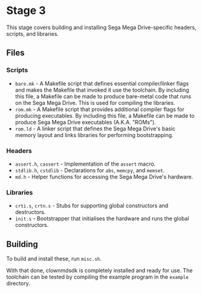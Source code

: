 # Stage 3

This stage covers building and installing Sega Mega Drive-specific headers,
scripts, and libraries.


## Files

### Scripts
- `bare.mk` - A Makefile script that defines essential compiler/linker flags
  and makes the Makefile that invoked it use the toolchain. By including this
  file, a Makefile can be made to produce bare-metal code that runs on the
  Sega Mega Drive. This is used for compiling the libraries.
- `rom.mk` - A Makefile script that provides additional compiler flags for
  producing executables. By including this file, a Makefile can be made to
  produce Sega Mega Drive executables (A.K.A. "ROMs").
- `rom.ld` - A linker script that defines the Sega Mega Drive's basic memory
  layout and links libraries for performing bootstrapping.

### Headers
- `assert.h`, `cassert` - Implementation of the `assert` macro.
- `stdlib.h`, `cstdlib` - Declarations for `abs`, `memcpy`, and `memset`. 
- `md.h` - Helper functions for accessing the Sega Mega Drive's hardware.

### Libraries
- `crti.s`, `crtn.s` - Stubs for supporting global constructors and
  destructors.
- `init.s` - Bootstrapper that initialises the hardware and runs the global
  constructors.


## Building

To build and install these, run `misc.sh`.

With that done, clownmdsdk is completely installed and ready for use. The
toolchain can be tested by compiling the example program in the `example`
directory.
